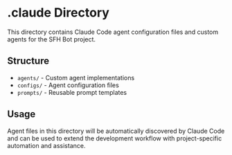 # .claude Directory

This directory contains Claude Code agent configuration files and custom agents for the SFH Bot project.

## Structure

- `agents/` - Custom agent implementations
- `configs/` - Agent configuration files
- `prompts/` - Reusable prompt templates

## Usage

Agent files in this directory will be automatically discovered by Claude Code and can be used to extend the development workflow with project-specific automation and assistance.